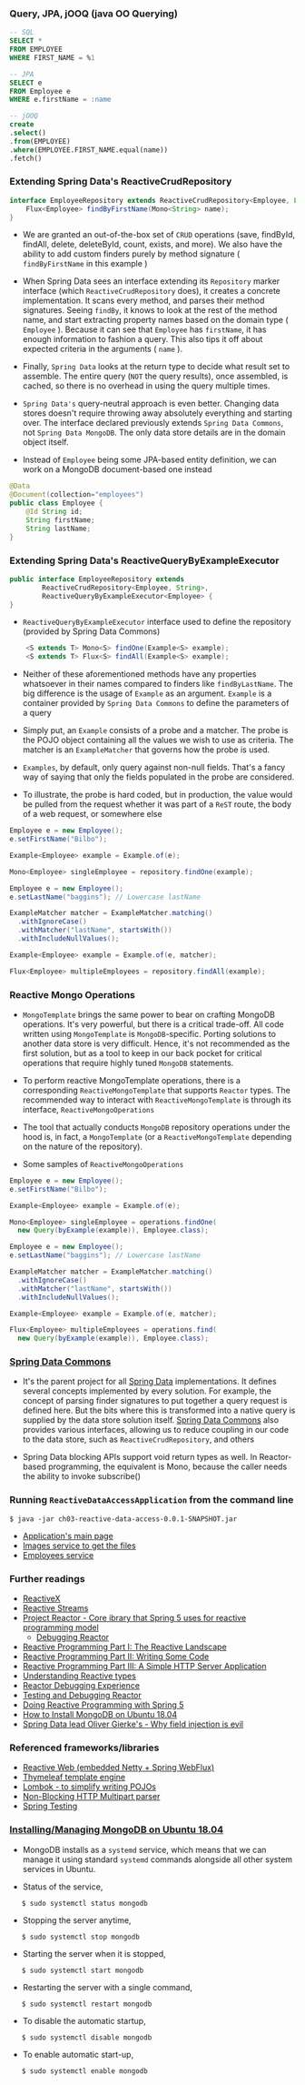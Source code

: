 ### Query, JPA, jOOQ (java OO Querying)

```sql
-- SQL
SELECT *
FROM EMPLOYEE
WHERE FIRST_NAME = %1

-- JPA
SELECT e
FROM Employee e
WHERE e.firstName = :name

-- jOOQ
create
.select()
.from(EMPLOYEE)
.where(EMPLOYEE.FIRST_NAME.equal(name))
.fetch()
```

### Extending Spring Data's ReactiveCrudRepository

```java
interface EmployeeRepository extends ReactiveCrudRepository<Employee, Long> {
    Flux<Employee> findByFirstName(Mono<String> name);
}
```

 - We are granted an out-of-the-box set of `CRUD` operations (save, findById, findAll, delete, deleteById, count, exists, and more).
   We also have the ability to add custom finders purely by method signature ( `findByFirstName` in this example )

 - When Spring Data sees an interface extending its `Repository` marker interface (which `ReactiveCrudRepository`
   does), it creates a concrete implementation. It scans every method, and parses their method signatures.
   Seeing `findBy`, it knows to look at the rest of the method name, and start extracting property names based
   on the domain type ( `Employee` ). Because it can see that `Employee` has `firstName`, it has enough information to
   fashion a query. This also tips it off about expected criteria in the arguments ( `name` ).

 - Finally, `Spring Data` looks at the return type to decide what result set to assemble. The entire query (`NOT` the query
   results), once assembled, is cached, so there is no overhead in using the query multiple times.   

 - `Spring Data's` query-neutral approach is even better. Changing data stores doesn't require throwing away absolutely
   everything and starting over. The interface declared previously extends `Spring Data Commons`, not `Spring Data MongoDB`.
   The only data store details are in the domain object itself.   

 - Instead of `Employee` being some JPA-based entity definition, we can work on a MongoDB document-based one instead
```java
@Data
@Document(collection="employees")
public class Employee {
    @Id String id;
    String firstName;
    String lastName;
}
```

### Extending Spring Data's ReactiveQueryByExampleExecutor

```java
public interface EmployeeRepository extends
        ReactiveCrudRepository<Employee, String>,
        ReactiveQueryByExampleExecutor<Employee> {
}
```

 - `ReactiveQueryByExampleExecutor` interface used to define the repository (provided by Spring Data Commons)
```java
    <S extends T> Mono<S> findOne(Example<S> example);
    <S extends T> Flux<S> findAll(Example<S> example);
```

 - Neither of these aforementioned methods have any properties whatsoever in their names compared to finders like `findByLastName`.
   The big difference is the usage of `Example` as an argument. `Example` is a container provided by `Spring Data Commons` to define
   the parameters of a query

 - Simply put, an `Example` consists of a probe and a matcher. The probe is the POJO object containing all the values we wish to use
   as criteria. The matcher is an `ExampleMatcher` that governs how the probe is used.

 - `Examples`, by default, only query against non-null fields. That's a fancy way of saying that only the fields populated in the
   probe are considered.

 - To illustrate, the probe is hard coded, but in production, the value would be pulled from the request whether it was part of
   a `ReST` route, the body of a web request, or somewhere else

```java
Employee e = new Employee();
e.setFirstName("Bilbo");

Example<Employee> example = Example.of(e);

Mono<Employee> singleEmployee = repository.findOne(example);
```

```java
Employee e = new Employee();
e.setLastName("baggins"); // Lowercase lastName

ExampleMatcher matcher = ExampleMatcher.matching()
  .withIgnoreCase()
  .withMatcher("lastName", startsWith())
  .withIncludeNullValues();

Example<Employee> example = Example.of(e, matcher);

Flux<Employee> multipleEmployees = repository.findAll(example);
```

### Reactive Mongo Operations

 - `MongoTemplate` brings the same power to bear on crafting MongoDB operations. It's very powerful, but there is a critical trade-off.
   All code written using `MongoTemplate` is `MongoDB`-specific. Porting solutions to another data store is very difficult. Hence, it's
   not recommended as the first solution, but as a tool to keep in our back pocket for critical operations that require highly tuned
   `MongoDB` statements.
                   
 - To perform reactive MongoTemplate operations, there is a corresponding `ReactiveMongoTemplate` that supports `Reactor` types.
   The recommended way to interact with `ReactiveMongoTemplate` is through its interface, `ReactiveMongoOperations`
   
 - The tool that actually conducts `MongoDB` repository operations under the hood is, in fact, a `MongoTemplate` (or a `ReactiveMongoTemplate`
   depending on the nature of the repository).
   
 - Some samples of `ReactiveMongoOperations`

```java
Employee e = new Employee();
e.setFirstName("Bilbo");

Example<Employee> example = Example.of(e);

Mono<Employee> singleEmployee = operations.findOne(
  new Query(byExample(example)), Employee.class);
```

```java
Employee e = new Employee();
e.setLastName("baggins"); // Lowercase lastName

ExampleMatcher matcher = ExampleMatcher.matching()
  .withIgnoreCase()
  .withMatcher("lastName", startsWith())
  .withIncludeNullValues();

Example<Employee> example = Example.of(e, matcher);

Flux<Employee> multipleEmployees = operations.find(
  new Query(byExample(example)), Employee.class);
```

### [Spring Data Commons](https://docs.spring.io/spring-data/commons/docs/current/reference/html/)
 - It's the parent project for all [Spring Data](https://spring.io/projects/spring-data) implementations. It defines several concepts
   implemented by every solution. For example, the concept of parsing finder signatures to put together a query request is defined here.
   But the bits where this is transformed into a native query is supplied by the data store solution itself.
   [Spring Data Commons](https://github.com/spring-projects/spring-data-commons) also provides various interfaces, allowing us to reduce
   coupling in our code to the data store, such as `ReactiveCrudRepository`, and others

 - Spring Data blocking APIs support void return types as well. In Reactor-based programming, the equivalent is Mono<Void>,
   because the caller needs the ability to invoke subscribe()
     
### Running `ReactiveDataAccessApplication` from the command line
```
$ java -jar ch03-reactive-data-access-0.0.1-SNAPSHOT.jar
```
 - [Application's main page](http://localhost:9000/)
 - [Images service to get the files](http://localhost:9000/api/images)
 - [Employees service](http://localhost:9000/api/employees)

### Further readings

 - [ReactiveX](http://reactivex.io/)
 - [Reactive Streams](http://www.reactive-streams.org/)
 - [Project Reactor - Core ibrary that Spring 5 uses for reactive programming model](https://projectreactor.io/)
   - [Debugging Reactor](https://projectreactor.io/docs/core/release/reference/#debugging)
 - [Reactive Programming Part I: The Reactive Landscape](http://bit.ly/reactive-part-1)
 - [Reactive Programming Part II: Writing Some Code](http://bit.ly/reactive-part-2)
 - [Reactive Programming Part III: A Simple HTTP Server Application](http://bit.ly/reactive-part-3)
 - [Understanding Reactive types](http://bit.ly/reactive-types)
 - [Reactor Debugging Experience](https://spring.io/blog/2019/03/28/reactor-debugging-experience)
 - [Testing and Debugging Reactor](https://www.cms.lk/testing-debugging-reactor/)
 - [Doing Reactive Programming with Spring 5](https://stackify.com/reactive-spring-5/)
 - [How to Install MongoDB on Ubuntu 18.04](https://www.digitalocean.com/community/tutorials/how-to-install-mongodb-on-ubuntu-18-04)
 - [Spring Data lead Oliver Gierke's - Why field injection is evil](http://olivergierke.de/2013/11/why-field-injection-is-evil/)

### Referenced frameworks/libraries
 - [Reactive Web (embedded Netty + Spring WebFlux)](https://docs.spring.io/spring/docs/current/spring-framework-reference/web-reactive.html)
 - [Thymeleaf template engine](https://www.thymeleaf.org/)
 - [Lombok - to simplify writing POJOs](https://projectlombok.org/features/all)
 - [Non-Blocking HTTP Multipart parser](https://github.com/synchronoss/nio-multipart)
 - [Spring Testing](https://docs.spring.io/spring-boot/docs/current/reference/html/boot-features-testing.html)

### [Installing/Managing MongoDB on Ubuntu 18.04](https://www.digitalocean.com/community/tutorials/how-to-install-mongodb-on-ubuntu-18-04)

 - MongoDB installs as a `systemd` service, which means that we can manage it using standard `systemd` commands alongside all other system services in Ubuntu.

 - Status of the service,
```
   $ sudo systemctl status mongodb
```

 - Stopping the server anytime,
```
   $ sudo systemctl stop mongodb
```

 - Starting the server when it is stopped,
```
   $ sudo systemctl start mongodb
```

 - Restarting the server with a single command,
```
   $ sudo systemctl restart mongodb
```

 - To disable the automatic startup,
```
   $ sudo systemctl disable mongodb
```

 - To enable automatic start-up,
```
   $ sudo systemctl enable mongodb
```



















